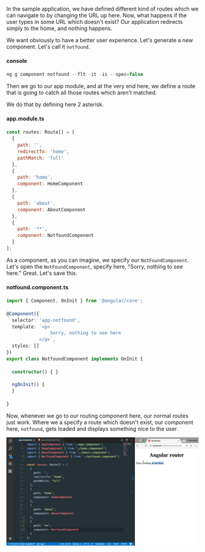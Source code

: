 In the sample application, we have defined different kind of routes which we can navigate to by changing the URL up here. Now, what happens if the user types in some URL which doesn't exist? Our application redirects simply to the home, and nothing happens.

We want obviously to have a better user experience. Let's generate a new component. Let's call it `notfound`. 

#### console
```javascript
ng g component notfound --flt -it -is --spec=false
```

Then we go to our app module, and at the very end here, we define a route that is going to catch all those routes which aren't matched.

We do that by defining here 2 asterisk. 

#### app.module.ts
```javascript
const routes: Route[] = [
  {
    path: '',
    redirectTo: 'home',
    pathMatch: 'full'
  },
  {
    path: 'home',
    component: HomeComponent
  },
  {
    path: 'about',
    component: AboutComponent
  },
  {
    path: '**',
    component: NotfoundComponent
  }
];
```

As a component, as you can imagine, we specify our `NotFoundComponent`. Let's open the `NotFoundComponent`, specify here, "Sorry, nothing to see here." Great. Let's save this.

#### notfound.component.ts
```typescript
import { Component, OnInit } from '@angular/core';

@Component({
  selector: 'app-notfound',
  template: `<p>
                Sorry, nothing to see here
            </p>`,
  styles: []
})
export class NotfoundComponent implements OnInit {

  constructor() { }

  ngOnInit() {
  }

}
```

Now, whenever we go to our routing component here, our normal routes just work. Where we a specify a route which doesn't exist, our component here, `notfound`, gets loaded and displays something nice to the user.

![Nothing to see here](../images/angular-catch-an-invalid-route-navigation-with-the-angular-router-nothing.png)